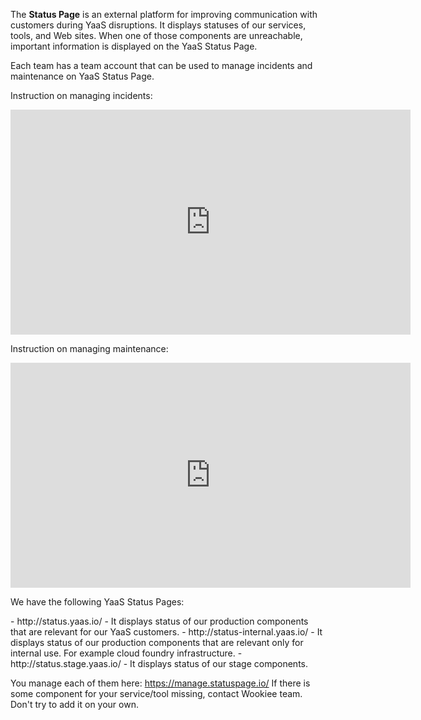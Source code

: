 <p>The <strong>Status Page</strong> is an external platform for improving communication with customers during YaaS disruptions.
It displays statuses of our services, tools, and Web sites. When one of those components are unreachable, important information is displayed on the YaaS Status Page.

Each team has a team account that can be used to manage incidents and maintenance on YaaS Status Page.

Instruction on managing incidents:
<iframe src="https://app.box.com/embed/preview/lmzre8z0zruqjdgieqs3juu1yy7sttb8?theme=dark" width="640" height="360" frameborder="0"allowfullscreen webkitallowfullscreen msallowfullscreen></iframe>

Instruction on managing maintenance:
<iframe src="https://app.box.com/embed/preview/hb69f2d5iqxh4jnwl5k28j4a2pu1mp7q?theme=dark" width="640" height="360" frameborder="0"allowfullscreen webkitallowfullscreen msallowfullscreen></iframe>

<p>We have the following YaaS Status Pages:</p>
- http://status.yaas.io/ - It displays status of our production components that are relevant for our YaaS customers.
- http://status-internal.yaas.io/ - It displays status of our production components that are relevant only for internal use. For example cloud foundry infrastructure.
- http://status.stage.yaas.io/ - It displays status of our stage components.

You manage each of them here: https://manage.statuspage.io/
If there is some component for your service/tool missing, contact Wookiee team. Don't try to add it on your own.
